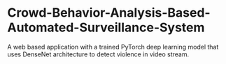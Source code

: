 # Crowd-Behavior-Analysis-Based-Automated-Surveillance-System
A web based application with a trained PyTorch deep learning model that uses DenseNet architecture to detect violence in video stream.
